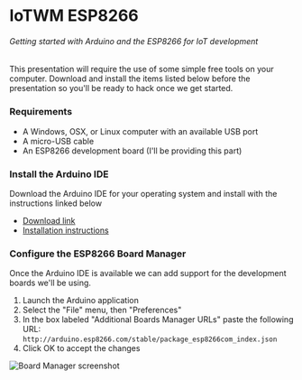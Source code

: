 # IoTWM ESP8266
###### Getting started with Arduino and the ESP8266 for IoT development

This presentation will require the use of some simple free tools on your computer.  Download and install the items listed below before the presentation so you'll be ready to hack once we get started.

### Requirements
- A Windows, OSX, or Linux computer with an available USB port
- A micro-USB cable
- An ESP8266 development board (I'll be providing this part)

### Install the Arduino IDE
Download the Arduino IDE for your operating system and install with the instructions linked below

- [Download link](http://www.arduino.cc/en/main/software)
- [Installation instructions](http://www.arduino.cc/en/Guide/HomePage)

### Configure the ESP8266 Board Manager
Once the Arduino IDE is available we can add support for the development boards we'll be using.

1. Launch the Arduino application
2. Select the "File" menu, then "Preferences"
3. In the box labeled "Additional Boards Manager URLs" paste the following URL: `http://arduino.esp8266.com/stable/package_esp8266com_index.json`
4. Click OK to accept the changes

![Board Manager screenshot](https://i.imgur.com/cvi7Hbl.png)

